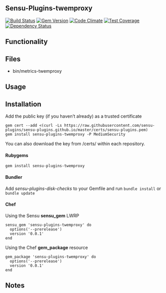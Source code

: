 ## Sensu-Plugins-twemproxy

[![Build Status](https://travis-ci.org/sensu-plugins/sensu-plugins-twemproxy.svg?branch=master)](https://travis-ci.org/sensu-plugins/sensu-plugins-twemproxy)
[![Gem Version](https://badge.fury.io/rb/sensu-plugins-twemproxy.svg)](http://badge.fury.io/rb/sensu-plugins-twemproxy)
[![Code Climate](https://codeclimate.com/github/sensu-plugins/sensu-plugins-twemproxy/badges/gpa.svg)](https://codeclimate.com/github/sensu-plugins/sensu-plugins-twemproxy)
[![Test Coverage](https://codeclimate.com/github/sensu-plugins/sensu-plugins-twemproxy/badges/coverage.svg)](https://codeclimate.com/github/sensu-plugins/sensu-plugins-twemproxy)
[![Dependency Status](https://gemnasium.com/sensu-plugins/sensu-plugins-twemproxy.svg)](https://gemnasium.com/sensu-plugins/sensu-plugins-twemproxy)

## Functionality

## Files
 * bin/metrics-twemproxy

## Usage

## Installation

Add the public key (if you haven’t already) as a trusted certificate

```
gem cert --add <(curl -Ls https://raw.githubusercontent.com/sensu-plugins/sensu-plugins.github.io/master/certs/sensu-plugins.pem)
gem install sensu-plugins-twemproxy -P MediumSecurity
```

You can also download the key from /certs/ within each repository.

#### Rubygems

`gem install sensu-plugins-twemproxy`

#### Bundler

Add *sensu-plugins-disk-checks* to your Gemfile and run `bundle install` or `bundle update`

#### Chef

Using the Sensu **sensu_gem** LWRP
```
sensu_gem 'sensu-plugins-twemproxy' do
  options('--prerelease')
  version '0.0.1'
end
```

Using the Chef **gem_package** resource
```
gem_package 'sensu-plugins-twemproxy' do
  options('--prerelease')
  version '0.0.1'
end
```

## Notes
